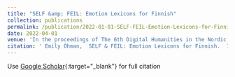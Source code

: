 ```yaml
---
title: "SELF &amp; FEIL: Emotion Lexicons for Finnish"
collection: publications
permalink: /publication/2022-01-01-SELF-FEIL-Emotion-Lexicons-for-Finnish
date: 2022-04-01
venue: 'In the proceedings of The 6th Digital Humanities in the Nordic and Baltic Countries Conference (DHNB 2022)'
citation: ' Emily Öhman,  SELF & FEIL: Emotion Lexicons for Finnish.  In the proceedings of The 6th Digital Humanities in the Nordic and Baltic Countries Conference (DHNB 2022), 2022.'
---
```

Use [Google Scholar](https://scholar.google.com/scholar?q=SELF+&amp;+FEIL:+Emotion+Lexicons+for+Finnish){:target="_blank"} for full citation